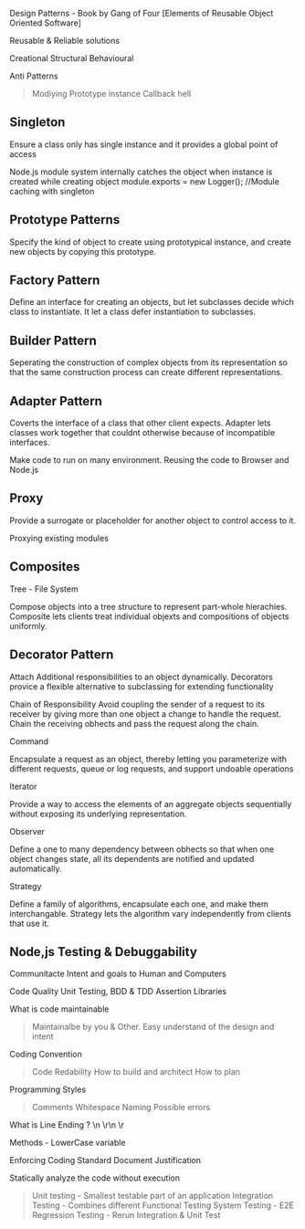 Design Patterns - Book by Gang of Four [Elements of Reusable Object Oriented Software]

Reusable & Reliable solutions 

Creational 
Structural
Behavioural

Anti Patterns 

> Modiying Prototype instance
> Callback hell


Singleton
---------

Ensure a class only has single instance and it provides a global point of access

Node.js module system internally catches the object when instance is created while creating object
module.exports = new Logger(); //Module caching with singleton

Prototype Patterns
-------------------

Specify the kind of object to create using prototypical instance, and create new objects by copying this prototype.



Factory Pattern
-------------------
Define an interface for creating an objects, but let subclasses decide which class to instantiate. It let a class defer instantiation to subclasses.


Builder Pattern
--------------------
Seperating the construction of complex objects from its representation so that the same construction process can create different representations.

Adapter Pattern
----------------------
Coverts the interface of a class that other client expects. Adapter lets classes work together that couldnt otherwise because of incompatible interfaces.

Make code to run on many environment. Reusing the code to Browser and Node.js

Proxy 
------
Provide a surrogate or placeholder for another object to control access to it.

Proxying existing modules

Composites
-----------
Tree - File System

Compose objects into a tree structure to represent part-whole hierachies. Composite lets clients treat individual objexts and compositions of objects uniformly.

Decorator Pattern
------------------
Attach Additional responsibilities to an object dynamically. Decorators provice a flexible alternative to subclassing for extending functionality


Chain of Responsibility
Avoid coupling the sender of a request to its receiver by giving more than one object a change to handle the request. Chain the receiving obhects and pass the request along the chain.

Command

Encapsulate a request as an object, thereby letting you parameterize with different requests, queue or log requests, and support undoable operations

Iterator

Provide a way to access the elements of an aggregate objects sequentially without exposing its underlying representation.

Observer

Define a one to many dependency between obhects so that when one object changes state, all its dependents are notified and updated automatically.


Strategy

Define a family of algorithms, encapsulate each one, and make them interchangable. Strategy lets the algorithm vary independently from clients that use it.

Node,js Testing & Debuggability
-------------------------------

Communitacte Intent and goals to Human and Computers


Code Quality
Unit Testing, BDD & TDD
Assertion Libraries


What is code maintainable
> Maintainalbe by you & Other. Easy understand of the design and intent

Coding Convention
> Code Redability
> How to build and architect
> How to plan

Programming Styles
> Comments
> Whitespace
> Naming
> Possible errors


What is Line Ending ? \n \r\n \r

Methods - LowerCase variable

Enforcing Coding Standard
Document Justification

Statically analyze the code without execution

> Unit testing - Smallest testable part of an application
> Integration Testing - Combines different 
> Functional Testing
> System Testing - E2E
> Regression Testing - Rerun Integration & Unit Test

